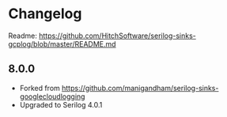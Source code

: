 # Changelog

Readme: https://github.com/HitchSoftware/serilog-sinks-gcplog/blob/master/README.md

## 8.0.0

-   Forked from https://github.com/manigandham/serilog-sinks-googlecloudlogging
-   Upgraded to Serilog 4.0.1 

